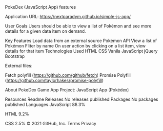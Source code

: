 PokeDex (JavaScript App) features

Application URL: https://nextparadym.github.io/simple-js-app/

User Goals
Users should be able to view a list of Pokémon and see more details for a given data item on demand.

Key Features
Load data from an external source Pokémon API
View a list of Pokémon
Fliter by name
On user action by clicking on a list item, view details for that item
Technologies Used
HTML
CSS
Vanila JavaScript
jQuery
Bootstrap

External files:

Fetch polyfill (https://github.com/github/fetch)
Promise Polyfill (https://github.com/taylorhakes/promise-polyfill)

About
PokeDex Game App Project: JavaScript App (Pokédex)

Resources
 Readme
Releases
No releases published
Packages
No packages published
Languages
JavaScript
88.3%
 
HTML
9.2%
 
CSS
2.5%
© 2021 GitHub, Inc.
Terms
Privacy
